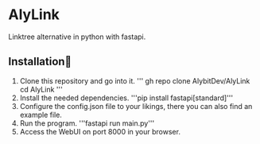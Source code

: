 # AlyLink
Linktree alternative in python with fastapi.

## Installation🚀
1. Clone this repository and go into it.
'''
gh repo clone AlybitDev/AlyLink
cd AlyLink
'''
2. Install the needed dependencies.
'''pip install fastapi[standard]'''
3. Configure the config.json file to your likings, there you can also find an example file.
4. Run the program.
'''fastapi run main.py'''
5. Access the WebUI on port 8000 in your browser.
